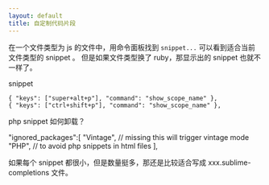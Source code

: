 ```yaml
---
layout: default
title: 自定制代码片段
---
```


在一个文件类型为 js 的文件中，用命令面板找到 `snippet...` 可以看到适合当前文件类型的 snippet 。
但是如果文件类型换了 ruby，那显示出的 snippet 也就不一样了。

snippet

    { "keys": ["super+alt+p"], "command": "show_scope_name" },
    { "keys": ["ctrl+shift+p"], "command": "show_scope_name" },

<!--  happycasts.net/ep/111 -->

php snippet 如何卸载？

  "ignored_packages":[
    "Vintage", // missing this will trigger vintage mode
    "PHP", // to avoid php snippets in html files
  ], 

如果每个 snippet 都很小，但是数量挺多，那还是比较适合写成  xxx.sublime-completions 文件。
<!-- xxx.sublime-completions 的文件干净利落，格式清楚。看来只有当代码片段很大的时候用 xxx.sublime-snippet 文件才有意义，因为在 sublime-completions 文件中内容只能在一行写。 -->

<!-- snippet 有个好处就是直接可以在命令面板中看到
而 sublime-completions 中定义的 trigger 应该是看不到的，看到了也会太多太乱
 -->


